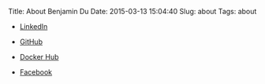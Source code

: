 Title: About Benjamin Du
Date: 2015-03-13 15:04:40
Slug: about
Tags: about

- [LinkedIn](https://www.linkedin.com/in/ben-chuanlong-du-1239b221/)

- [GitHub](https://github.com/dclong) 

- [Docker Hub](https://hub.docker.com/u/dclong)

- [Facebook](http://www.facebook.com/chuanlong.du)  
